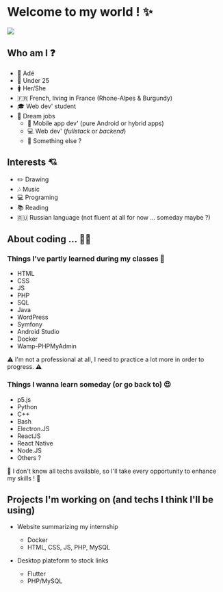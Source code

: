 # Welcome to my world ! :sparkles:

<img src="https://github.com/Adidooouuu/Adidooouuu/img/etchebest-philippe.gif"></img>

## Who am I :question:

- :woman: Adé
- :birthday: Under 25
- :womens: Her/She
- :fr: French, living in France (Rhone-Alpes & Burgundy)
- :mortar_board: Web dev' student
- :briefcase: Dream jobs
	- :iphone: Mobile app dev' (pure Android or hybrid apps)
	- :computer: Web dev' (*fullstack* or *backend*)
	- :thought_balloon: Something else ?

## Interests :cupid:
- :pencil2: Drawing
- :notes: Music
- :computer: Programing
- :books: Reading
- :ru: Russian language (not fluent at all for now ... someday maybe ?)

## About coding ... :woman_technologist:

### Things I've partly learned during my classes :school_satchel:
- HTML
- CSS
- JS
- PHP
- SQL
- Java
- WordPress
- Symfony
- Android Studio
- Docker
- Wamp-PHPMyAdmin

:warning: I'm not a professional at all, I need to practice a lot more in order to progress. :warning:

### Things I wanna learn someday (or go back to) :heart_eyes:
- p5.js
- Python
- C++
- Bash
- Electron.JS
- ReactJS
- React Native
- Node.JS
- Others ?

:muscle: I don't know all techs available, so I'll take every opportunity to enhance my skills ! :muscle:

## Projects I'm working on (and techs I think I'll be using)
- Website summarizing my internship
	- Docker
	- HTML, CSS, JS, PHP, MySQL
	
- Desktop plateform to stock links
	- Flutter
	- PHP/MySQL
